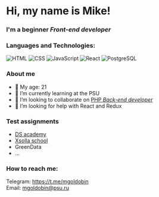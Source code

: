 # Hi, my name is **Mike**!
### **I'm a beginner *Front-end developer***

### Languages and Technologies:  
![HTML](https://img.shields.io/badge/-HTML-090909?style=for-the-badge&logo=html5)
![CSS](https://img.shields.io/badge/-CSS-090909?style=for-the-badge&logo=css3)
![JavaScript](https://img.shields.io/badge/-JavaScript-090909?style=for-the-badge&logo=javascript)
![React](https://img.shields.io/badge/-React-090909?style=for-the-badge&logo=react)
![PostgreSQL](https://img.shields.io/badge/-PostgreSQL-090909?style=for-the-badge&logo=postgresql)
<!--
![C++](https://img.shields.io/badge/-C++-090909?style=for-the-badge&logo=cplusplus)
![C#](https://img.shields.io/badge/-C%23-090909?style=for-the-badge&logo=csharp)
-->

### About me
- :underage: My age: 21
- 🌱 I’m currently learning at the PSU
- 👯 I’m looking to collaborate on [PHP *Back-end developer*](https://github.com/IKostarev)
- 🤔 I’m looking for help with React and Redux

### Test assignments
- [DS academy](https://github.com/MGoldobin/DS_academy)
- [Xsolla school](https://github.com/MGoldobin/xsolla_school)
- GreenData
- ...

### How to reach me:
Telegram: https://t.me/mgoldobin  
Email: mgoldobin@psu.ru
